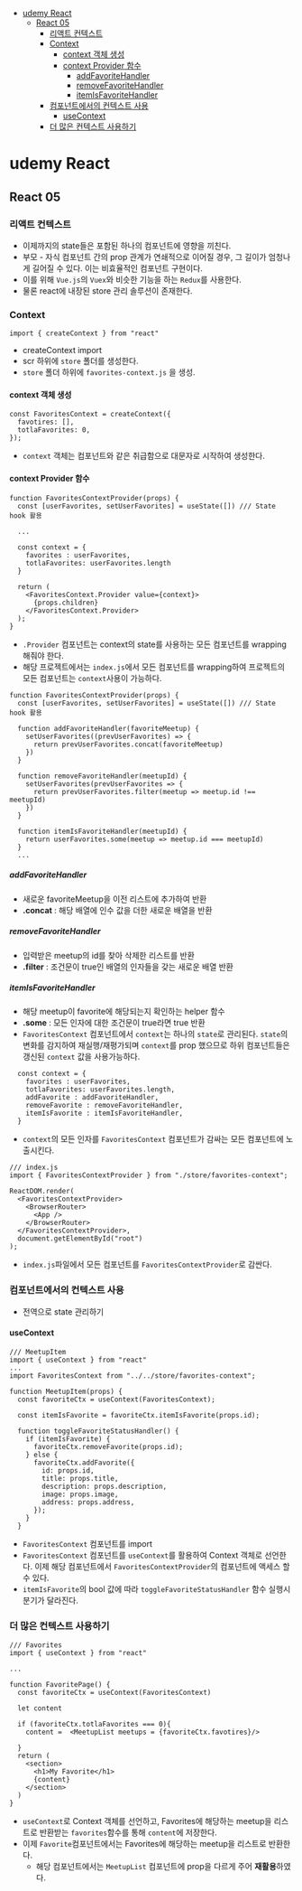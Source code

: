 - [udemy React](#udemy-react)
  - [React 05](#react-05)
    - [리액트 컨텍스트](#리액트-컨텍스트)
    - [Context](#context)
      - [context 객체 생성](#context-객체-생성)
      - [context Provider 함수](#context-provider-함수)
        - [addFavoriteHandler](#addfavoritehandler)
        - [removeFavoriteHandler](#removefavoritehandler)
        - [itemIsFavoriteHandler](#itemisfavoritehandler)
    - [컴포넌트에서의 컨텍스트 사용](#컴포넌트에서의-컨텍스트-사용)
      - [useContext](#usecontext)
    - [더 많은 컨텍스트 사용하기](#더-많은-컨텍스트-사용하기)
# udemy React
## React 05
### 리액트 컨텍스트
- 이제까지의 state들은 포함된 하나의 컴포넌트에 영향을 끼친다.
- 부모 - 자식 컴포넌트 간의 prop 관계가 연쇄적으로 이어질 경우, 그 길이가 엄청나게 길어질 수 있다. 이는 비효율적인 컴포넌트 구현이다.
- 이를 위해 `Vue.js`의 `Vuex`와 비슷한 기능을 하는 `Redux`를 사용한다.
- 물론 react에 내장된 store 관리 솔루션이 존재한다.

### Context
```react
import { createContext } from "react"
```
- createContext import
- scr 하위에 `store` 폴더를 생성한다.
- `store` 폴더 하위에 `favorites-context.js` 을 생성.

#### context 객체 생성
```react
const FavoritesContext = createContext({
  favotires: [],
  totlaFavorites: 0,
});
```
- `context` 객체는 컴포넌트와 같은 취급함으로 대문자로 시작하여 생성한다.
#### context Provider 함수
```react
function FavoritesContextProvider(props) {
  const [userFavorites, setUserFavorites] = useState([]) /// State hook 활용

  ...

  const context = {
    favorites : userFavorites,
    totlaFavorites: userFavorites.length
  }

  return (
    <FavoritesContext.Provider value={context}>
      {props.children}
    </FavoritesContext.Provider>
  );
}
```
- `.Provider` 컴포넌트는 context의 state를 사용하는 모든 컴포넌트를 wrapping 해줘야 한다.
- 해당 프로젝트에서는 `index.js`에서 모든 컴포넌트를 wrapping하여 프로젝트의 모든 컴포넌트는 `context`사용이 가능하다.

```react
function FavoritesContextProvider(props) {
  const [userFavorites, setUserFavorites] = useState([]) /// State hook 활용

  function addFavoriteHandler(favoriteMeetup) {
    setUserFavorites((prevUserFavorites) => {
      return prevUserFavorites.concat(favoriteMeetup)
    })
  }

  function removeFavoriteHandler(meetupId) {
    setUserFavorites(prevUserFavorites => {
      return prevUserFavorites.filter(meetup => meetup.id !== meetupId)
    })
  }

  function itemIsFavoriteHandler(meetupId) {
    return userFavorites.some(meetup => meetup.id === meetupId)
  }
  ...
```
##### addFavoriteHandler
- 새로운 favoriteMeetup을 이전 리스트에 추가하여 반환
- **.concat** : 해당 배열에 인수 값을 더한 새로운 배열을 반환
##### removeFavoriteHandler
- 입력받은 meetup의 id를 찾아 삭제한 리스트를 반환
- **.filter** : 조건문이 true인 배열의 인자들을 갖는 새로운 배열 반환
##### itemIsFavoriteHandler
- 해당 meetup이 favorite에 해당되는지 확인하는 helper 함수
- **.some** : 모든 인자에 대한 조건문이 true라면 true 반환
- `FavoritesContext` 컴포넌트에서 `context`는 하나의 `state`로 관리된다.
`state`의 변화를 감지하여 재실행/재평가되며 `context`를 prop 했으므로 하위 컴포넌트들은 갱신된 `context` 값을 사용가능하다.

```react
  const context = {
    favorites : userFavorites,
    totlaFavorites: userFavorites.length,
    addFavorite : addFavoriteHandler,
    removeFavorite : removeFavoriteHandler,
    itemIsFavorite : itemIsFavoriteHandler,
  }
```
- `context`의 모든 인자를 `FavoritesContext` 컴포넌트가 감싸는 모든 컴포넌트에 노출시킨다.
```react
/// index.js
import { FavoritesContextProvider } from "./store/favorites-context";

ReactDOM.render(
  <FavoritesContextProvider>
    <BrowserRouter>
      <App />
    </BrowserRouter>
  </FavoritesContextProvider>,
  document.getElementById("root")
);
```
- `index.js`파일에서 모든 컴포넌트를 `FavoritesContextProvider`로 감싼다.

### 컴포넌트에서의 컨텍스트 사용
- 전역으로 state 관리하기
#### useContext
```react 
/// MeetupItem
import { useContext } from "react"
...
import FavoritesContext from "../../store/favorites-context";

function MeetupItem(props) {
  const favoriteCtx = useContext(FavoritesContext);

  const itemIsFavorite = favoriteCtx.itemIsFavorite(props.id);

  function toggleFavoriteStatusHandler() {
    if (itemIsFavorite) {
      favoriteCtx.removeFavorite(props.id);
    } else {
      favoriteCtx.addFavorite({
        id: props.id,
        title: props.title,
        description: props.description,
        image: props.image,
        address: props.address,
      });
    }
  }
```
- `FavoritesContext` 컴포넌트를 import 
- `FavoritesContext` 컴포넌트를 `useContext`를 활용하여 Context 객체로 선언한다. 이제 해당 컴포넌트에서 `FavoritesContextProvider`의 컴포넌트에 액세스 할 수 있다.
- `itemIsFavorite`의 bool 값에 따라 `toggleFavoriteStatusHandler` 함수 실행시 분기가 달라진다.

### 더 많은 컨텍스트 사용하기
```React
/// Favorites
import { useContext } from "react"

...

function FavoritePage() {
  const favoriteCtx = useContext(FavoritesContext)

  let content

  if (favoriteCtx.totlaFavorites === 0){
    content =  <MeetupList meetups = {favoriteCtx.favotires}/>

  }
  return (
    <section>
      <h1>My Favorite</h1>
      {content}
    </section>
  )
}
```
- `useContext`로 Context 객체를 선언하고, Favorites에 해당하는 meetup을 리스트로 반환받는 `favorites`함수를 통해 `content`에 저장한다.
- 이제 `Favorite`컴포넌트에서는 Favorites에 해당하는 meetup을 리스트로 반환한다.
  - 해당 컴포넌트에서는 `MeetupList` 컴포넌트에 prop을 다르게 주어 **재활용**하였다.